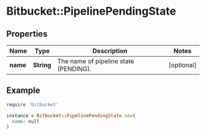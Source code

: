 # Bitbucket::PipelinePendingState

## Properties

| Name | Type | Description | Notes |
| ---- | ---- | ----------- | ----- |
| **name** | **String** | The name of pipeline state (PENDING). | [optional] |

## Example

```ruby
require 'bitbucket'

instance = Bitbucket::PipelinePendingState.new(
  name: null
)
```

